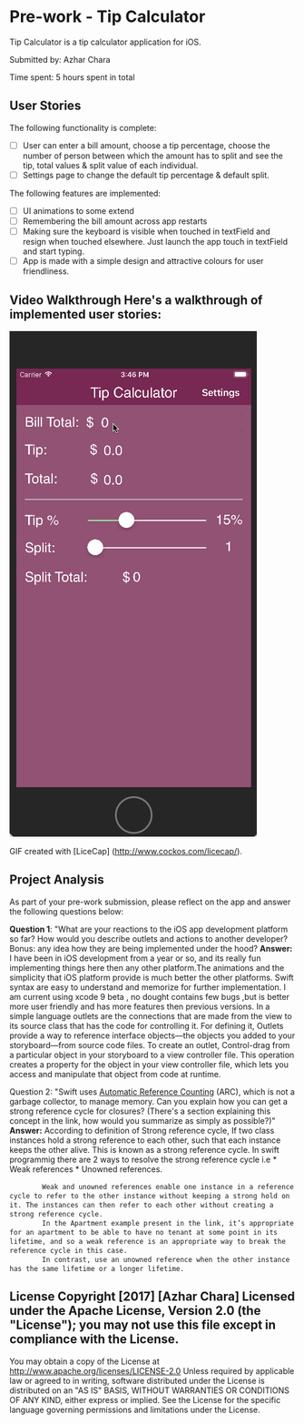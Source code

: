 ﻿# Pre-work - Tip Calculator

Tip Calculator is a tip calculator application for iOS. 

Submitted by: Azhar Chara 

Time spent: 5 hours spent in total 

## User Stories 

The following functionality is complete: 

* [ ] User can enter a bill amount, choose a tip percentage, choose the number of person between which the amount has to split and see the tip, total values & split value of each individual. 
* [ ] Settings page to change the default tip percentage & default split. 

The following  features are implemented: 
* [ ] UI animations to some extend 
* [ ] Remembering the bill amount across app restarts
* [ ] Making sure the keyboard is visible when touched in textField and resign when touched elsewhere. Just launch the app touch in textField and start typing. 
* [ ] App is made with a simple design and attractive colours for user friendliness.

## Video Walkthrough Here's a walkthrough of implemented user stories: 

<img src='https://github.com/azharchara/TipCalculator/blob/master/Video_Walkthrough.gif' title='Video_Walkthrough' width='' alt='Video Walkthrough' /> 

GIF created with [LiceCap]
(http://www.cockos.com/licecap/). 

## Project Analysis 

As part of your pre-work submission, please reflect on the app and answer the following questions below: 

**Question 1**: "What are your reactions to the iOS app development platform so far? How would you describe outlets and actions to another developer? 
                 Bonus: any idea how they are being implemented under the hood?
**Answer:** I have been in iOS development from a year or so, and its really fun implementing things here then any other platform.The animations and the simplicity that iOS platform provide is much better the other platforms.
            Swift syntax are easy to understand and memorize for further implementation. I am current using xcode 9 beta , no dought contains few bugs ,but is better more user friendly and has more features then previous versions. 
            In a simple language outlets are the connections that are made from the view to its source class that has the code for controlling it. For defining it, Outlets provide a way to reference interface objects—the objects you added to your storyboard—from source code files.
            To create an outlet, Control-drag from a particular object in your storyboard to a view controller file. This operation creates a property for the object in your view controller file,
            which lets you access and manipulate that object from code at runtime.

Question 2: "Swift uses [Automatic Reference Counting](https://developer.apple.com/library/content/documentation/Swift/Conceptual/Swift_Programming_Language/AutomaticReferenceCounting.html#//apple_ref/doc/uid/TP40014097-CH20-ID49) (ARC), 
            which is not a garbage collector, to manage memory. Can you explain how you can get a strong reference cycle for closures? (There's a section explaining this concept in the link, how would you summarize as simply as possible?)" 
**Answer:** According to definition of Strong reference cycle, If two class instances hold a strong reference to each other, such that each instance keeps the other alive. This is known as a strong reference cycle. In swift programmig
			there are 2 ways to resolve the strong reference cycle i.e
			* Weak references 
			* Unowned references.
			
			Weak and unowned references enable one instance in a reference cycle to refer to the other instance without keeping a strong hold on it. The instances can then refer to each other without creating a strong reference cycle.
			In the Apartment example present in the link, it’s appropriate for an apartment to be able to have no tenant at some point in its lifetime, and so a weak reference is an appropriate way to break the reference cycle in this case.
			In contrast, use an unowned reference when the other instance has the same lifetime or a longer lifetime.


## License Copyright [2017] [Azhar Chara] Licensed under the Apache License, Version 2.0 (the "License"); you may not use this file except in compliance with the License. 
You may obtain a copy of the License at http://www.apache.org/licenses/LICENSE-2.0 Unless required by applicable law or agreed to in writing, 
software distributed under the License is distributed on an "AS IS" BASIS, WITHOUT WARRANTIES OR CONDITIONS OF ANY KIND, either express or implied. 
See the License for the specific language governing permissions and limitations under the License.
